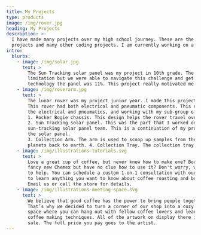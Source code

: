 ```yaml
---
title: My Projects
type: products
image: /img/rover.jpg
heading: My Projects
description: >-
  I have made many projects over my high school journey. These are the highlights of my projects! I made 2 engineering 
  projects and many other coding projects. I am currently working on a third engineering project. 
intro:
  blurbs:
    - image: /img/solar.jpg
      text: >
        The Sun Tracking solar panel was my project in 10th grade. The project used First Robotics Competition(FRC) components to track the sun. This proved to be a 
        limitation but we were able to navigate this challenge and get the panel to sucessfully track the sun. The original efficency of the panel was 7% and with our added 
        technology the panel was 11%. This project really motivated me to continue engineering and got me interested in photovoltic technology and electrical work. 
    - image: /img/roverarm.jpg
      text: > 
        The lunar rover was my project junior year. I made this project along many teamates and this project really allowed me to combine all my skills into one project.   
        This rover had both electrical and pneumatic components. This rover had vision tracking and was all coded in C++. My contribution was coding the whole rover, doing 
        the electrical and pneumatics, and working with my sub-group of the sun tracking solar panel. The space rover had 4 components: 
        1. Rocker Bogie chassis. This design helps the rover travel over rough terrain. The design makes it easy to go over rocks, mountains, and other rough surfaces. 
        2. Sun Tracking solar panel. This was the part that I worked on the most. Our team was split into 4 sub departments based on these features and I was part of the    
        sun-tracking solar panel team. This is a continuation of my project from last year which follows the sun through out the day to maximize the efficiency design of    
        the solar panel.
        3. Collection Arm. The arm is used to scoop up samples from the terrain. The arm is a major feature for the rover because it helps bring samples from different     
        planets back to earth. 4. Collection Tray. The collection tray is used to store all the samples that the rover will collect.
    - image: /img/illustrations-tutorials.svg
      text: >
        Love a great cup of coffee, but never knew how to make one? Bought a
        fancy new Chemex but have no clue how to use it? Don't worry, we’re here
        to help. You can schedule a custom 1-on-1 consultation with our baristas
        to learn anything you want to know about coffee roasting and brewing.
        Email us or call the store for details.
    - image: /img/illustrations-meeting-space.svg
      text: >
        We believe that good coffee has the power to bring people together.
        That’s why we decided to turn a corner of our shop into a cozy meeting
        space where you can hang out with fellow coffee lovers and learn about
        coffee making techniques. All of the artwork on display there is for
        sale. The full price you pay goes to the artist.
---
```

